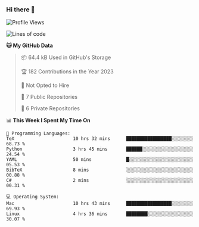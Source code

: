 ### Hi there 👋

<!--
**huayuan4396/huayuan4396** is a ✨ _special_ ✨ repository because its `README.md` (this file) appears on your GitHub profile.

Here are some ideas to get you started:

- 🔭 I’m currently working on ...
- 🌱 I’m currently learning ...
- 👯 I’m looking to collaborate on ...
- 🤔 I’m looking for help with ...
- 💬 Ask me about ...
- 📫 How to reach me: ...
- 😄 Pronouns: ...
- ⚡ Fun fact: ...
-->

<!--START_SECTION:waka-->
![Profile Views](http://img.shields.io/badge/Profile%20Views-0-blue)

![Lines of code](https://img.shields.io/badge/From%20Hello%20World%20I%27ve%20Written-180.1%20thousand%20lines%20of%20code-blue)

**🐱 My GitHub Data** 

> 📦 64.4 kB Used in GitHub's Storage 
 > 
> 🏆 182 Contributions in the Year 2023
 > 
> 🚫 Not Opted to Hire
 > 
> 📜 7 Public Repositories 
 > 
> 🔑 6 Private Repositories 
 > 
📊 **This Week I Spent My Time On** 

```text
💬 Programming Languages: 
TeX                      10 hrs 32 mins      █████████████████░░░░░░░░   68.73 % 
Python                   3 hrs 45 mins       ██████░░░░░░░░░░░░░░░░░░░   24.54 % 
YAML                     50 mins             █░░░░░░░░░░░░░░░░░░░░░░░░   05.53 % 
BibTeX                   8 mins              ░░░░░░░░░░░░░░░░░░░░░░░░░   00.88 % 
C#                       2 mins              ░░░░░░░░░░░░░░░░░░░░░░░░░   00.31 % 

💻 Operating System: 
Mac                      10 hrs 43 mins      █████████████████░░░░░░░░   69.93 % 
Linux                    4 hrs 36 mins       ████████░░░░░░░░░░░░░░░░░   30.07 % 
```


<!--END_SECTION:waka-->
